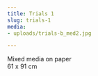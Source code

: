 ```yaml
---
title: Trials 1
slug: trials-1
media:
- uploads/trials-b_med2.jpg

---
```

Mixed media on paper  
61 x 91 cm